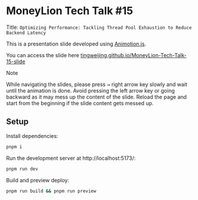 # MoneyLion Tech Talk #15
Title: `Optimizing Performance: Tackling Thread Pool Exhaustion to Reduce Backend Latency`


This is a presentation slide developed using [Animotion.js](https://github.com/animotionjs/animotion).

You can access the slide here [tingweijing.github.io/MoneyLion-Tech-Talk-15-slide](https://tingweijing.github.io/MoneyLion-Tech-Talk-15-slide/#/)

> [!NOTE]
> While navigating the slides, please press <kbd>→</kbd> right arrow key slowly and wait until the animation is done. Avoid pressing the left arrow key or going backward as it may mess up the content of the slide. Reload the page and start from the beginning if the slide content gets messed up.

## Setup

Install dependencies:

```sh
pnpm i
```

Run the development server at http://localhost:5173/:

```sh
pnpm run dev
```

Build and preview deploy:

```sh
pnpm run build && pnpm run preview
```
